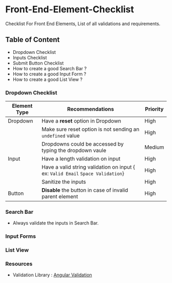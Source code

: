 # Front-End-Element-Checklist
Checklist For Front End Elements, List of all validations and requirements.

## Table of Content

- Dropdown Checklist
- Inputs  Checklist
- Submit Button Checklist
- How to create a good Search Bar ?
- How to create a good Input Form ?
- How to create a good List View ?

### Dropdown Checklist

| Element Type | Recommendations | Priority |
| -------------|-----------------|----------|
| Dropdown     | Have a **reset** option in Dropdown | High |
|              | Make sure reset option is not sending an `undefined` value | High |
|              | Dropdowns could be accessed by typing the dropdown vaule | Medium |
| Input        | Have a length validation on input | High |
|              | Have a valid string validation on input { ex: `Valid Email` `Space Validation`} | High |
|              | Sanitize the inputs | High |
| Button       | **Disable** the button in case of invalid parent element | High |



### Search Bar

- Always validate the inputs in Search Bar.

### Input Forms




### List View

### Resources
- Validation Library : [Angular Validation](https://github.com/ghiscoding/angular-validation)
